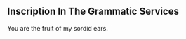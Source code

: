 Inscription In The Grammatic Services
-------------------------------------
You are the fruit of my sordid ears.  

